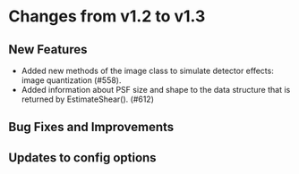 Changes from v1.2 to v1.3
=========================

New Features
------------

- Added new methods of the image class to simulate detector effects:
  image quantization (#558).
- Added information about PSF size and shape to the data structure that is
  returned by EstimateShear(). (#612)


Bug Fixes and Improvements
--------------------------


Updates to config options
-------------------------

